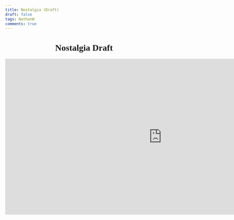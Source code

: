 ```yaml
---
title: Nostalgia (Draft) 
draft: false
tags: NathanW
comments: true
---
```


<center><h1 style="font-family: 'Garamond', serif;">Nostalgia Draft</h1></center>


<iframe width="1000" height="500" src="https://musiclab.chromeexperiments.com/Song-Maker/embed/5805185954480128" frameborder="0" allowfullscreen></iframe>
